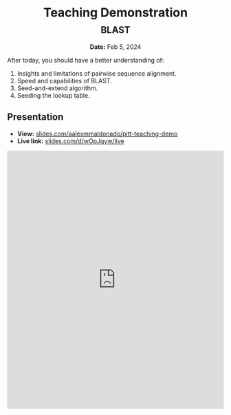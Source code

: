 <h1 style="margin-bottom: 0.4em; text-align: center;">
    <b>Teaching Demonstration</b><br>
</h1>
<h2 style="margin-top: 0.0em; text-align: center;">
    BLAST
</h2>
<p style="text-align: center;">
    <b>Date:</b> Feb 5, 2024
</p>

After today, you should have a better understanding of:

1.  Insights and limitations of pairwise sequence alignment.
2.  Speed and capabilities of BLAST.
3.  Seed-and-extend algorithm.
4.  Seeding the lookup table.

## Presentation

-   **View:** [slides.com/aalexmmaldonado/pitt-teaching-demo](https://slides.com/aalexmmaldonado/pitt-teaching-demo)
-   **Live link:** [slides.com/d/wOpJqyw/live](https://slides.com/d/wOpJqyw/live)

<iframe src="https://slides.com/aalexmmaldonado/pitt-teaching-demo/embed?byline=hidden&share=hidden" width="100%" height="600" title="Pitt Teaching Demo" scrolling="no" frameborder="0" webkitallowfullscreen mozallowfullscreen allowfullscreen></iframe>
